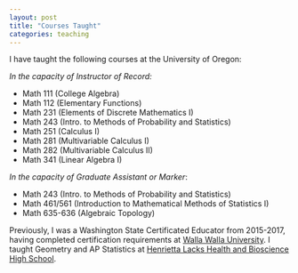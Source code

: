 ```yaml
---
layout: post
title: "Courses Taught"
categories: teaching
---
```


I have taught the following courses at the University of Oregon:

*In the capacity of Instructor of Record:*

* Math 111 (College Algebra)
* Math 112 (Elementary Functions)
* Math 231 (Elements of Discrete Mathematics I) 
* Math 243 (Intro. to Methods of Probability and Statistics)
* Math 251 (Calculus I)
* Math 281 (Multivariable Calculus I)
* Math 282 (Multivariable Calculus II)
* Math 341 (Linear Algebra I)

*In the capacity of Graduate Assistant or Marker*: 

* Math 243 (Intro. to Methods of Probability and Statistics)
* Math 461/561 (Introduction to Mathematical Methods of Statistics I) 
* Math 635-636 (Algebraic Topology)

Previously, I was a Washington State Certificated Educator from 2015-2017, having completed certification requirements at [Walla Walla University](https://www.wallawalla.edu/academics/areas-of-study/education-and-psychology/education/). I taught Geometry and AP Statistics at [Henrietta Lacks Health and Bioscience High School](https://sites.google.com/evergreenps.org/henrietta-lacks/home).

